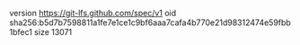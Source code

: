 version https://git-lfs.github.com/spec/v1
oid sha256:b5d7b7598811a1fe7e1ce1c9bf6aaa7cafa4b770e21d98312474e59fbb1bfec1
size 13071
